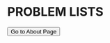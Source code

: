 <html lang="en">

<head>
  <meta charset="UTF-8">
  <link rel="stylesheet" type="text/css" href="/stylesheet/style.css">
   <link rel="stylesheet" href="/stylesheet/style.css">
    <script src="js/highlight.min.js"></script>
</head>

<div style="page-break-after: always;">

# PROBLEM LISTS
<button onclick="window.location.href='ois/ois.html';">Go to About Page</button>

</div>
<script>hljs.initHighlightingOnLoad();</script>

